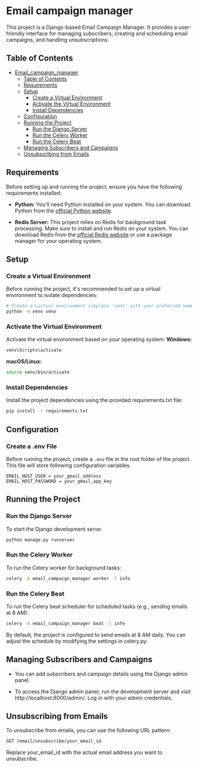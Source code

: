# Email campaign manager

This project is a Django-based Email Campaign Manager. It provides a user-friendly interface for managing subscribers, creating and scheduling email campaigns, and handling unsubscriptions.

## Table of Contents

- [Email_campaign_manager](#email_campaign_manager)
  - [Table of Contents](#table-of-contents)
  - [Requirements](#requirements)
  - [Setup](#setup)
    - [Create a Virtual Environment](#create-a-virtual-environment)
    - [Activate the Virtual Environment](#activate-the-virtual-environment)
    - [Install Dependencies](#install-dependencies)
  - [Configuration](#configuration)
  - [Running the Project](#running-the-project)
    - [Run the Django Server](#run-the-django-server)
    - [Run the Celery Worker](#run-the-celery-worker)
    - [Run the Celery Beat](#run-the-celery-beat)
  - [Managing Subscribers and Campaigns](#managing-subscribers-and-campaigns)
  - [Unsubscribing from Emails](#unsubscribing-from-emails)

## Requirements
Before setting up and running the project, ensure you have the following requirements installed:
- **Python:** You'll need Python installed on your system. You can download Python from the [official Python website](https://www.python.org/downloads/).

- **Redis Server:** This project relies on Redis for background task processing. Make sure to install and run Redis on your system. You can download Redis from the [official Redis website](https://redis.io/download) or use a package manager for your operating system.

## Setup

### Create a Virtual Environment

  Before running the project, it's recommended to set up a virtual environment to isolate dependencies:

  ```bash
  # Create a virtual environment (replace 'venv' with your preferred name)
  python -m venv venv
  ```
### Activate the Virtual Environment
  Activate the virtual environment based on your operating system:
  **Windows:**
  ```bash
  venv\Scripts\activate
  ```
  **macOS/Linux:**
  ```bash
  source venv/bin/activate
  ```
### Install Dependencies
  Install the project dependencies using the provided requirements.txt file:
  ```bash
  pip install -r requirements.txt
  ```
## Configuration
### Create a .env File
Before running the project, create a `.env` file in the root folder of the project. This file will store following configuration variables.
```env
EMAIL_HOST_USER = your_gmail_address
EMAIL_HOST_PASSWORD = your_gmail_app_key
```
## Running the Project
### Run the Django Server
  To start the Django development serve:
  ```bash
  python manage.py runserver
  ```

### Run the Celery Worker
  To run the Celery worker for background tasks:
  ```bash
  celery -A email_campaign_manager worker -l info
  ```
### Run the Celery Beat
To run the Celery beat scheduler for scheduled tasks (e.g., sending emails at 8 AM):

```bash
celery -A email_campaign_manager beat -l info
```
By default, the project is configured to send emails at 8 AM daily. You can adjust the schedule by modifying the settings in celery.py.

## Managing Subscribers and Campaigns
- You can add subscribers and campaign details using the Django admin panel.

- To access the Django admin panel, run the development server and visit http://localhost:8000/admin/. Log in with your admin credentials.

## Unsubscribing from Emails
To unsubscribe from emails, you can use the following URL pattern:
```bash
GET /email/unsubscribe/your_email_id
```
Replace your_email_id with the actual email address you want to unsubscribe.

